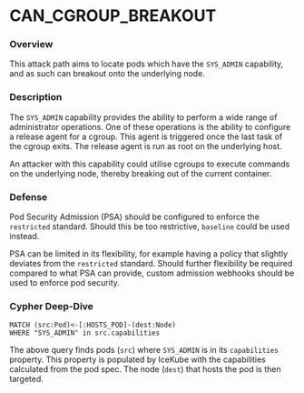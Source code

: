 # CAN_CGROUP_BREAKOUT

### Overview

This attack path aims to locate pods which have the `SYS_ADMIN` capability, and as such can breakout onto the underlying node.

### Description

The `SYS_ADMIN` capability provides the ability to perform a wide range of administrator operations. One of these operations is the ability to configure a release agent for a cgroup. This agent is triggered once the last task of the cgroup exits. The release agent is run as root on the underlying host.

An attacker with this capability could utilise cgroups to execute commands on the underlying node, thereby breaking out of the current container.

### Defense

Pod Security Admission (PSA) should be configured to enforce the `restricted` standard. Should this be too restrictive, `baseline` could be used instead. 

PSA can be limited in its flexibility, for example having a policy that slightly deviates from the `restricted` standard. Should further flexibility be required compared to what PSA can provide, custom admission webhooks should be used to enforce pod security.

### Cypher Deep-Dive

```cypher
MATCH (src:Pod)<-[:HOSTS_POD]-(dest:Node)
WHERE "SYS_ADMIN" in src.capabilities
```

The above query finds pods (`src`) where `SYS_ADMIN` is in its `capabilities` property. This property is populated by IceKube with the capabilities calculated from the pod spec. The node (`dest`) that hosts the pod is then targeted.
